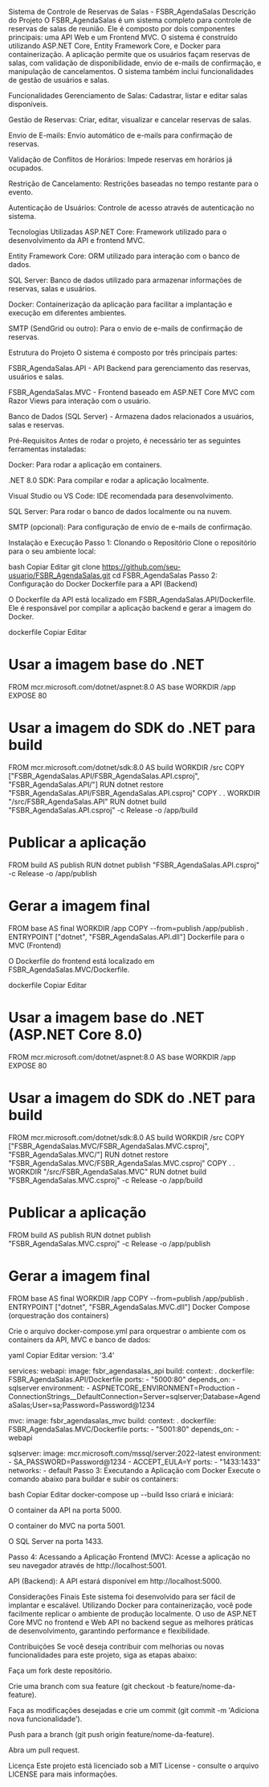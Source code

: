 Sistema de Controle de Reservas de Salas - FSBR_AgendaSalas
Descrição do Projeto
O FSBR_AgendaSalas é um sistema completo para controle de reservas de salas de reunião. Ele é composto por dois componentes principais: uma API Web e um Frontend MVC. O sistema é construído utilizando ASP.NET Core, Entity Framework Core, e Docker para containerização. A aplicação permite que os usuários façam reservas de salas, com validação de disponibilidade, envio de e-mails de confirmação, e manipulação de cancelamentos. O sistema também inclui funcionalidades de gestão de usuários e salas.

Funcionalidades
Gerenciamento de Salas: Cadastrar, listar e editar salas disponíveis.

Gestão de Reservas: Criar, editar, visualizar e cancelar reservas de salas.

Envio de E-mails: Envio automático de e-mails para confirmação de reservas.

Validação de Conflitos de Horários: Impede reservas em horários já ocupados.

Restrição de Cancelamento: Restrições baseadas no tempo restante para o evento.

Autenticação de Usuários: Controle de acesso através de autenticação no sistema.

Tecnologias Utilizadas
ASP.NET Core: Framework utilizado para o desenvolvimento da API e frontend MVC.

Entity Framework Core: ORM utilizado para interação com o banco de dados.

SQL Server: Banco de dados utilizado para armazenar informações de reservas, salas e usuários.

Docker: Containerização da aplicação para facilitar a implantação e execução em diferentes ambientes.

SMTP (SendGrid ou outro): Para o envio de e-mails de confirmação de reservas.

Estrutura do Projeto
O sistema é composto por três principais partes:

FSBR_AgendaSalas.API - API Backend para gerenciamento das reservas, usuários e salas.

FSBR_AgendaSalas.MVC - Frontend baseado em ASP.NET Core MVC com Razor Views para interação com o usuário.

Banco de Dados (SQL Server) - Armazena dados relacionados a usuários, salas e reservas.

Pré-Requisitos
Antes de rodar o projeto, é necessário ter as seguintes ferramentas instaladas:

Docker: Para rodar a aplicação em containers.

.NET 8.0 SDK: Para compilar e rodar a aplicação localmente.

Visual Studio ou VS Code: IDE recomendada para desenvolvimento.

SQL Server: Para rodar o banco de dados localmente ou na nuvem.

SMTP (opcional): Para configuração de envio de e-mails de confirmação.

Instalação e Execução
Passo 1: Clonando o Repositório
Clone o repositório para o seu ambiente local:

bash
Copiar
Editar
git clone https://github.com/seu-usuario/FSBR_AgendaSalas.git
cd FSBR_AgendaSalas
Passo 2: Configuração do Docker
Dockerfile para a API (Backend)

O Dockerfile da API está localizado em FSBR_AgendaSalas.API/Dockerfile. Ele é responsável por compilar a aplicação backend e gerar a imagem do Docker.

dockerfile
Copiar
Editar
# Usar a imagem base do .NET
FROM mcr.microsoft.com/dotnet/aspnet:8.0 AS base
WORKDIR /app
EXPOSE 80

# Usar a imagem do SDK do .NET para build
FROM mcr.microsoft.com/dotnet/sdk:8.0 AS build
WORKDIR /src
COPY ["FSBR_AgendaSalas.API/FSBR_AgendaSalas.API.csproj", "FSBR_AgendaSalas.API/"]
RUN dotnet restore "FSBR_AgendaSalas.API/FSBR_AgendaSalas.API.csproj"
COPY . .
WORKDIR "/src/FSBR_AgendaSalas.API"
RUN dotnet build "FSBR_AgendaSalas.API.csproj" -c Release -o /app/build

# Publicar a aplicação
FROM build AS publish
RUN dotnet publish "FSBR_AgendaSalas.API.csproj" -c Release -o /app/publish

# Gerar a imagem final
FROM base AS final
WORKDIR /app
COPY --from=publish /app/publish .
ENTRYPOINT ["dotnet", "FSBR_AgendaSalas.API.dll"]
Dockerfile para o MVC (Frontend)

O Dockerfile do frontend está localizado em FSBR_AgendaSalas.MVC/Dockerfile.

dockerfile
Copiar
Editar
# Usar a imagem base do .NET (ASP.NET Core 8.0)
FROM mcr.microsoft.com/dotnet/aspnet:8.0 AS base
WORKDIR /app
EXPOSE 80

# Usar a imagem do SDK do .NET para build
FROM mcr.microsoft.com/dotnet/sdk:8.0 AS build
WORKDIR /src
COPY ["FSBR_AgendaSalas.MVC/FSBR_AgendaSalas.MVC.csproj", "FSBR_AgendaSalas.MVC/"]
RUN dotnet restore "FSBR_AgendaSalas.MVC/FSBR_AgendaSalas.MVC.csproj"
COPY . .
WORKDIR "/src/FSBR_AgendaSalas.MVC"
RUN dotnet build "FSBR_AgendaSalas.MVC.csproj" -c Release -o /app/build

# Publicar a aplicação
FROM build AS publish
RUN dotnet publish "FSBR_AgendaSalas.MVC.csproj" -c Release -o /app/publish

# Gerar a imagem final
FROM base AS final
WORKDIR /app
COPY --from=publish /app/publish .
ENTRYPOINT ["dotnet", "FSBR_AgendaSalas.MVC.dll"]
Docker Compose (orquestração dos containers)

Crie o arquivo docker-compose.yml para orquestrar o ambiente com os containers da API, MVC e banco de dados:

yaml
Copiar
Editar
version: '3.4'

services:
  webapi:
    image: fsbr_agendasalas_api
    build:
      context: .
      dockerfile: FSBR_AgendaSalas.API/Dockerfile
    ports:
      - "5000:80"
    depends_on:
      - sqlserver
    environment:
      - ASPNETCORE_ENVIRONMENT=Production
      - ConnectionStrings__DefaultConnection=Server=sqlserver;Database=AgendaSalas;User=sa;Password=Password@1234

  mvc:
    image: fsbr_agendasalas_mvc
    build:
      context: .
      dockerfile: FSBR_AgendaSalas.MVC/Dockerfile
    ports:
      - "5001:80"
    depends_on:
      - webapi

  sqlserver:
    image: mcr.microsoft.com/mssql/server:2022-latest
    environment:
      - SA_PASSWORD=Password@1234
      - ACCEPT_EULA=Y
    ports:
      - "1433:1433"
    networks:
      - default
Passo 3: Executando a Aplicação com Docker
Execute o comando abaixo para buildar e subir os containers:

bash
Copiar
Editar
docker-compose up --build
Isso criará e iniciará:

O container da API na porta 5000.

O container do MVC na porta 5001.

O SQL Server na porta 1433.

Passo 4: Acessando a Aplicação
Frontend (MVC): Acesse a aplicação no seu navegador através de http://localhost:5001.

API (Backend): A API estará disponível em http://localhost:5000.

Considerações Finais
Este sistema foi desenvolvido para ser fácil de implantar e escalável. Utilizando Docker para containerização, você pode facilmente replicar o ambiente de produção localmente. O uso de ASP.NET Core MVC no frontend e Web API no backend segue as melhores práticas de desenvolvimento, garantindo performance e flexibilidade.

Contribuições
Se você deseja contribuir com melhorias ou novas funcionalidades para este projeto, siga as etapas abaixo:

Faça um fork deste repositório.

Crie uma branch com sua feature (git checkout -b feature/nome-da-feature).

Faça as modificações desejadas e crie um commit (git commit -m 'Adiciona nova funcionalidade').

Push para a branch (git push origin feature/nome-da-feature).

Abra um pull request.

Licença
Este projeto está licenciado sob a MIT License - consulte o arquivo LICENSE para mais informações.

